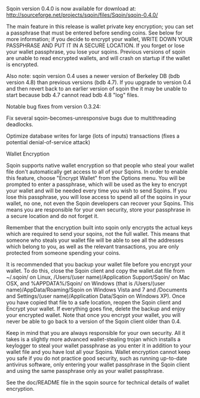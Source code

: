 Sqoin version 0.4.0 is now available for download at:
http://sourceforge.net/projects/sqoin/files/Sqoin/sqoin-0.4.0/

The main feature in this release is wallet private key encryption;
you can set a passphrase that must be entered before sending coins.
See below for more information; if you decide to encrypt your wallet,
WRITE DOWN YOUR PASSPHRASE AND PUT IT IN A SECURE LOCATION. If you
forget or lose your wallet passphrase, you lose your sqoins.
Previous versions of sqoin are unable to read encrypted wallets,
and will crash on startup if the wallet is encrypted.

Also note: sqoin version 0.4 uses a newer version of Berkeley DB
(bdb version 4.8) than previous versions (bdb 4.7). If you upgrade
to version 0.4 and then revert back to an earlier version of sqoin
the it may be unable to start because bdb 4.7 cannot read bdb 4.8
"log" files.


Notable bug fixes from version 0.3.24:

Fix several sqoin-becomes-unresponsive bugs due to multithreading
deadlocks.

Optimize database writes for large (lots of inputs) transactions
(fixes a potential denial-of-service attack)


Wallet Encryption

Sqoin supports native wallet encryption so that people who steal your
wallet file don't automatically get access to all of your Sqoins.
In order to enable this feature, choose "Encrypt Wallet" from the
Options menu.  You will be prompted to enter a passphrase, which
will be used as the key to encrypt your wallet and will be needed
every time you wish to send Sqoins.  If you lose this passphrase,
you will lose access to spend all of the sqoins in your wallet,
no one, not even the Sqoin developers can recover your Sqoins.
This means you are responsible for your own security, store your
passphrase in a secure location and do not forget it.

Remember that the encryption built into sqoin only encrypts the
actual keys which are required to send your sqoins, not the full
wallet.  This means that someone who steals your wallet file will
be able to see all the addresses which belong to you, as well as the
relevant transactions, you are only protected from someone spending
your coins.

It is recommended that you backup your wallet file before you
encrypt your wallet.  To do this, close the Sqoin client and
copy the wallet.dat file from ~/.sqoin/ on Linux, /Users/(user
name)/Application Support/Sqoin/ on Mac OSX, and %APPDATA%/Sqoin/
on Windows (that is /Users/(user name)/AppData/Roaming/Sqoin on
Windows Vista and 7 and /Documents and Settings/(user name)/Application
Data/Sqoin on Windows XP).  Once you have copied that file to a
safe location, reopen the Sqoin client and Encrypt your wallet.
If everything goes fine, delete the backup and enjoy your encrypted
wallet.  Note that once you encrypt your wallet, you will never be
able to go back to a version of the Sqoin client older than 0.4.

Keep in mind that you are always responsible for your own security.
All it takes is a slightly more advanced wallet-stealing trojan which
installs a keylogger to steal your wallet passphrase as you enter it
in addition to your wallet file and you have lost all your Sqoins.
Wallet encryption cannot keep you safe if you do not practice
good security, such as running up-to-date antivirus software, only
entering your wallet passphrase in the Sqoin client and using the
same passphrase only as your wallet passphrase.

See the doc/README file in the sqoin source for technical details
of wallet encryption.
